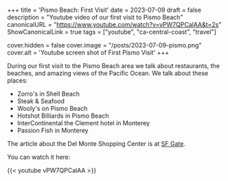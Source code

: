 +++
title = 'Pismo Beach: First Visit'
date = 2023-07-09
draft = false
description = "Youtube video of our first visit to Pismo Beach"
canonicalURL = "https://www.youtube.com/watch?v=vPW7QPCalAA&t=2s"
ShowCanonicalLink = true
tags = ["youtube", "ca-central-coast", "travel"]

cover.hidden = false
cover.image = "/posts/2023-07-09-pismo.png"
cover.alt = 'Youtube screen shot of First Pismo Visit'
+++

During our first visit to the Pismo Beach area we talk about restaurants, the
beaches, and amazing views of the Pacific Ocean. We talk about these places:

- Zorro's in Shell Beach
- Steak & Seafood
- Wooly's on Pismo Beach
- Hotshot Billiards in Pismo Beach
- InterContinental the Clement hotel in Monterey
- Passion Fish in Monterey

The article about the Del Monte Shopping Center is at [SF Gate](https://www.sfgate.com/centralcoast/article/monterey-mall-del-monte-landmark-status-18173207.php).

You can watch it here:

{{< youtube vPW7QPCalAA >}}
